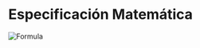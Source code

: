 # Especificación Matemática
![Formula](https://user-images.githubusercontent.com/66440894/124192186-43f75200-da9b-11eb-87e2-e2bfecf31754.png)

